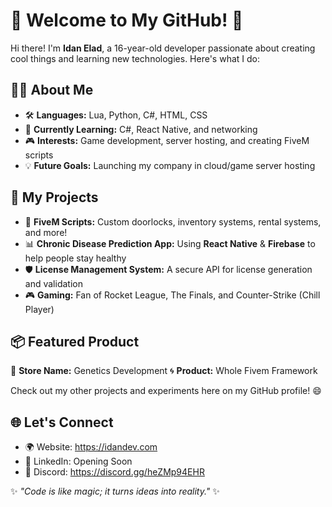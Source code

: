# 🌟 Welcome to My GitHub! 🚀

Hi there! I'm **Idan Elad**, a 16-year-old developer passionate about creating cool things and learning new technologies. Here's what I do:

## 👩‍💻 About Me
- 🛠️ **Languages:** Lua, Python, C#, HTML, CSS
- 📘 **Currently Learning:** C#, React Native, and networking
- 🎮 **Interests:** Game development, server hosting, and creating FiveM scripts
- 💡 **Future Goals:** Launching my company in cloud/game server hosting

## 🌈 My Projects
- 🔑 **FiveM Scripts:** Custom doorlocks, inventory systems, rental systems, and more!
- 📊 **Chronic Disease Prediction App:** Using **React Native** & **Firebase** to help people stay healthy
- 🛡️ **License Management System:** A secure API for license generation and validation
- 🎮 **Gaming:** Fan of Rocket League, The Finals, and Counter-Strike (Chill Player)

## 📦 Featured Product
💼 **Store Name:** Genetics Development
🌀 **Product:** Whole Fivem Framework

Check out my other projects and experiments here on my GitHub profile! 😄

## 🌐 Let's Connect
- 🌍 Website: https://idandev.com
- 💼 LinkedIn: Opening Soon
- 👀 Discord: https://discord.gg/heZMp94EHR

✨ _"Code is like magic; it turns ideas into reality."_ ✨
